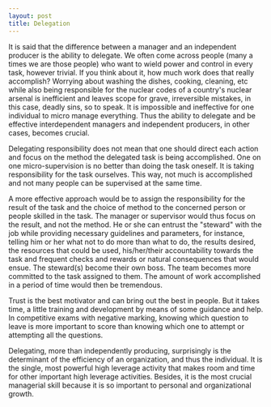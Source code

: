 ```yaml
---
layout: post
title: Delegation
---
```


It is said that the difference between a manager and an independent producer is the ability to delegate. 
We often come across people (many a times we are those people) who want to wield power and control in every task, however trivial. If you think about it, how much work does that really accomplish? Worrying about washing the dishes, cooking, cleaning, etc while also being responsible for the nuclear codes of a country's nuclear arsenal is inefficient and leaves scope for grave, irreversible mistakes, in this case, deadly sins, so to speak.
It is impossible and ineffective for one individual to micro manage everything. Thus the ability to delegate and be effective interdependent managers and independent producers, in other cases, becomes crucial.

Delegating responsibility does not mean that one should direct each action and focus on the method the delegated task is being accomplished. One on one micro-supervision is no better than doing the task oneself. It is taking responsibility for the task ourselves. This way, not much is accomplished and not many people can be supervised at the same time.

A more effective approach would be to assign the responsibility for the result of the task and the choice of method to the concerned person or people skilled in the task. The manager or supervisor would thus focus on the result, and not the method. He or she can entrust the "steward" with the job while providing necessary guidelines and parameters, for instance, telling him or her what not to do more than what to do, the results desired, the resources that could be used, his/her/their accountability towards the task and frequent checks and rewards or natural consequences that would ensue. The steward(s) become their own boss. The team becomes more committed to the task assigned to them. The amount of work accomplished in a period of time would then be tremendous.

Trust is the best motivator and can bring out the best in people. But it takes time, a little training and development by means of some guidance and help.
In competitive exams with negative marking, knowing which question to leave is more important to score than knowing which one to attempt or attempting all the questions. 

Delegating, more than independently producing, surprisingly is the determinant of the efficiency of an organization, and thus the individual. It is the single, most powerful high leverage activity that makes room and time for other important high leverage activities. Besides, it is the most crucial managerial skill because it is so important to personal and organizational growth.
